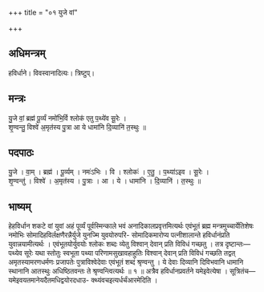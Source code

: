 +++
title = "०१ युजे वां"

+++
## अधिमन्त्रम्
हविर्धाने। विवस्वानादित्यः। त्रिष्टुप्।

## मन्त्रः
यु॒जे वां॒ ब्रह्म॑ पू॒र्व्यं नमो॑भि॒र्वि श्लोक॑ एतु प॒थ्ये॑व सू॒रेः ।  
शृ॒ण्वन्तु॒ विश्वे॑ अ॒मृत॑स्य पु॒त्रा आ ये धामा॑नि दि॒व्यानि॑ त॒स्थुः ॥

## पदपाठः
यु॒जे । वा॒म् । ब्रह्म॑ । पू॒र्व्यम् । नमः॑ऽभिः । वि । श्लोकः॑ । ए॒तु॒ । प॒थ्या॑ऽइव । सू॒रेः ।  
शृ॒ण्वन्तु॑ । विश्वे॑ । अ॒मृत॑स्य । पु॒त्राः । आ । ये । धामा॑नि । दि॒व्यानि॑ । त॒स्थुः ॥

## भाष्यम्
हेहविर्धान शकटे वां युवां अहं पूर्व्यं पूर्वस्मिन्काले भवं अनादिकालप्रवृत्तमित्यर्थः एवंभूतं ब्रह्म मन्त्रमुच्चार्येतिशेषः नमोभिः सोमादिहविर्लक्षणैरन्नैर्युजे युनज्मि युवयोरुपरि- सोमादिकमारोप्य पत्नीशालान्ते हविर्धानंप्रति युवान्नयामीत्यर्थः । एवंभूतयोर्युवयोः श्लोकः शब्दः व्येतु विश्वान् देवान् प्रति विविधं गच्छतु । तत्र दृष्टान्तः—पथ्येव सूरेः यथा स्तोतुः स्वभूता पथ्या परिणामसुखावहाहुतिः विश्वान् देवान् प्रति विविधं गच्छति तद्वत् अमृतस्यामरणधर्मणः प्रजापतेः पुत्राविश्वेदेवाः एवंभूतं शब्दं श्रृण्वन्तु । ये देवाः दिव्यानि दिविभवानि धामानि स्थानानि आतस्थुः अधिष्ठितवन्तः ते श्रृण्वन्त्वित्यर्थः ॥ १ ॥ अत्रैव हविर्धानप्रवर्तने यमेइवेत्येषा । सूत्रितंच—यमेइवयतमानेयदैतमधिद्वयोरदधाउ- क्थ्यंवचइत्यर्धर्चंआरमेदिति ।